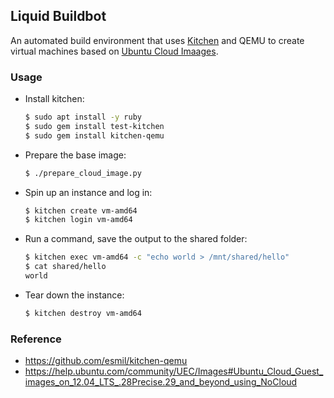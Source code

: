 ## Liquid Buildbot
An automated build environment that uses [Kitchen](http://kitchen.ci) and QEMU
to create virtual machines based on [Ubuntu Cloud
Imaages](https://cloud-images.ubuntu.com).

### Usage
* Install kitchen:
    ```sh
    $ sudo apt install -y ruby
    $ sudo gem install test-kitchen
    $ sudo gem install kitchen-qemu
    ```

* Prepare the base image:
    ```sh
    $ ./prepare_cloud_image.py
    ```

* Spin up an instance and log in:
    ```sh
    $ kitchen create vm-amd64
    $ kitchen login vm-amd64
    ```

* Run a command, save the output to the shared folder:
    ```sh
    $ kitchen exec vm-amd64 -c "echo world > /mnt/shared/hello"
    $ cat shared/hello
    world
    ```

* Tear down the instance:
    ```sh
    $ kitchen destroy vm-amd64
    ```

### Reference
* https://github.com/esmil/kitchen-qemu
* https://help.ubuntu.com/community/UEC/Images#Ubuntu_Cloud_Guest_images_on_12.04_LTS_.28Precise.29_and_beyond_using_NoCloud
